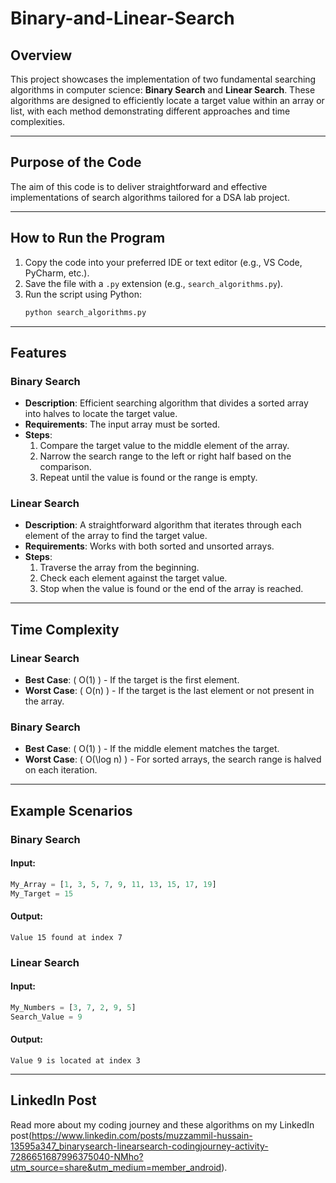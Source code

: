 # Binary-and-Linear-Search

## Overview
This project showcases the implementation of two fundamental searching algorithms in computer science: **Binary Search** and **Linear Search**. These algorithms are designed to efficiently locate a target value within an array or list, with each method demonstrating different approaches and time complexities.

---

## Purpose of the Code
The aim of this code is to deliver straightforward and effective implementations of search algorithms tailored for a DSA lab project. 

---

## How to Run the Program
1. Copy the code into your preferred IDE or text editor (e.g., VS Code, PyCharm, etc.).
2. Save the file with a `.py` extension (e.g., `search_algorithms.py`).
3. Run the script using Python:
   ```bash
   python search_algorithms.py
   ```

---

## Features

### Binary Search
- **Description**: Efficient searching algorithm that divides a sorted array into halves to locate the target value.
- **Requirements**: The input array must be sorted.
- **Steps**:
  1. Compare the target value to the middle element of the array.
  2. Narrow the search range to the left or right half based on the comparison.
  3. Repeat until the value is found or the range is empty.

### Linear Search
- **Description**: A straightforward algorithm that iterates through each element of the array to find the target value.
- **Requirements**: Works with both sorted and unsorted arrays.
- **Steps**:
  1. Traverse the array from the beginning.
  2. Check each element against the target value.
  3. Stop when the value is found or the end of the array is reached.

---

## Time Complexity

### Linear Search
- **Best Case**: \( O(1) \) - If the target is the first element.
- **Worst Case**: \( O(n) \) - If the target is the last element or not present in the array.

### Binary Search
- **Best Case**: \( O(1) \) - If the middle element matches the target.
- **Worst Case**: \( O(\log n) \) - For sorted arrays, the search range is halved on each iteration.

---

## Example Scenarios

### Binary Search
#### Input:
```python
My_Array = [1, 3, 5, 7, 9, 11, 13, 15, 17, 19]
My_Target = 15
```
#### Output:
```
Value 15 found at index 7
```

### Linear Search
#### Input:
```python
My_Numbers = [3, 7, 2, 9, 5]
Search_Value = 9
```
#### Output:
```
Value 9 is located at index 3
```

---

## LinkedIn Post
Read more about my coding journey and these algorithms on my LinkedIn post(https://www.linkedin.com/posts/muzzammil-hussain-13595a347_binarysearch-linearsearch-codingjourney-activity-7286651687996375040-NMho?utm_source=share&utm_medium=member_android).

